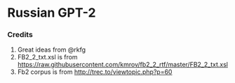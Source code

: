 # Russian GPT-2 

### Credits
1. Great ideas from @rkfg
1. FB2_2_txt.xsl is from https://raw.githubusercontent.com/kmrov/fb2_2_rtf/master/FB2_2_txt.xsl
2. Fb2 corpus is from http://trec.to/viewtopic.php?p=60
